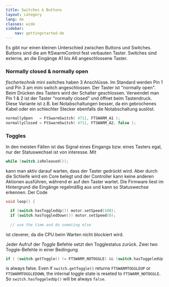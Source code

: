 ```yaml
---
title: Switches & Buttons
layout: category
lang: de
classes: wide
sidebar:
    nav: gettingstarted-de
---
```


Es gibt nur einen kleinen Unterschied zwischen Buttons und Switches. Buttons sind die am ftSwarmControl fest verbauten Taster. Switches sind externe, an die Eingänge A1 bis A6 angeschlossene Taster.

### Normally closed & normally open

*fischertechnik* mini switches haben 3 Anschlüsse. Im Standard werden Pin 1 und Pin 3 am mini switch angeschlossen. Der Taster ist "normally open". Beim Drücken des Tasters wird der Schalter geschlossen. Verwendet man Pin  1 & 2 ist der Taster "normally closed" und öffnet beim Tastendruck. Diese Variante ist z.B. bei Notabschaltungen besser, da ein gebrochenes Kabel oder ein schlechter Stecker ebenfalls die Notabschaltung auslöst.

```cpp
normallyOpen   = FtSwarmSwitch( 4711, FTSWARM_A1 );
normallyClosed = FtSwarmSwitch( 4711, FTSWARM_A2, false );
```

### Toggles

In den meisten Fällen ist das Signal eines Eingangs bzw. eines Tasters egal, nur der Statuswechsel ist von interesse. Mit

```cpp
while (switch.isReleased());
```

kann man aktiv darauf warten, dass der Taster gedrückt wird. Aber durch die Schleife wird ein Core belegt und der Controller kann keine anderen Aktionen ausführen, während er auf den Taster wartet. Die Firmware liest im Hintergrund die Eingänge regelmäßig aus und kann so Statuswechse erkennen. Der Code

```cpp
void loop() {

  if (switch.hasToggledUp()) motor.setSpeed(100);
  if (switch.hasToggledDown()) motor.setSpeed(0);
  
  // use the time and do someting else
```

ist cleverer, da die CPU beim Warten nicht blockiert wird.

Jeder Aufruf der *Toggle* Befehle setzt den Togglestatus zurück. Zwei two Toggle-Befehle in einer Bedingung

```cpp
if ( (switch.getToggle() != FTSWARM_NOTOGGLE) && (switch.hasToggeledUp()) ) ...
```

is always false. Even if `switch.getToggle()` returns `FTSWARMTOGGLEUP` or `FTSWARMTOGGLEDOWN`, the internal toggle state is reseted to `FTSWARM_NOTOGGLE`. So `switch.hasToggeledUp()` will be always `false`.

